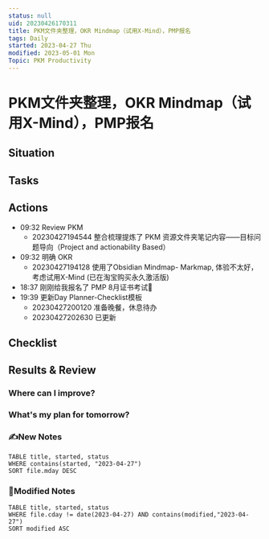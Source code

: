 ```yaml
---
status: null
uid: 20230426170311
title: PKM文件夹整理，OKR Mindmap（试用X-Mind），PMP报名
tags: Daily
started: 2023-04-27 Thu
modified: 2023-05-01 Mon
Topic: PKM Productivity
---
```

# PKM文件夹整理，OKR Mindmap（试用X-Mind），PMP报名
## Situation

## Tasks

## Actions
- 09:32 Review PKM
    - 20230427194544 整合梳理提炼了 PKM 资源文件夹笔记内容——目标问题导向（Project and actionability Based）
- 09:32 明确 OKR
    - 20230427194128 使用了Obsidian Mindmap- Markmap, 体验不太好，考虑试用X-Mind (已在淘宝购买永久激活版)
- 18:37 刚刚给我报名了 PMP 8月证书考试💪
- 19:39 更新Day Planner-Checklist模板
    - 20230427200120 准备晚餐，休息待办
    - 20230427202630 已更新
## Checklist

## Results & Review
### Where can I improve?
### What's my plan for tomorrow?

### ✍️New Notes

```dataview
TABLE title, started, status
WHERE contains(started, "2023-04-27")
SORT file.mday DESC
```

### 📝Modified Notes

```dataview
TABLE title, started, status
WHERE file.cday != date(2023-04-27) AND contains(modified,"2023-04-27")
SORT modified ASC
```